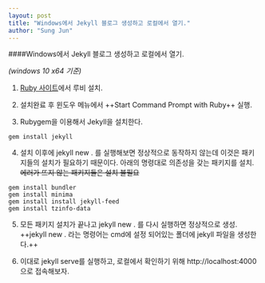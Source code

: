 ```yaml
---
layout: post
title: "Windows에서 Jekyll 블로그 생성하고 로컬에서 열기."
author: "Sung Jun"
---
```


####Windows에서 Jekyll 블로그 생성하고 로컬에서 열기.

*(windows 10 x64 기준)*


1. [Ruby 사이트](http://rubyinstaller.org/downloads/)에서 루비 설치.

2. 설치완료 후 윈도우 메뉴에서 ++Start Command Prompt with Ruby++ 실행.

3. Rubygem을 이용해서 Jekyll을 설치한다.
```
gem install jekyll
```

4. 설치 이후에 jekyll new . 를 실행해보면 정상적으로 동작하지 않는데 이것은 패키지들의 설치가 필요하기 때문이다. 아래의 명령대로 의존성을 갖는 패키지를 설치. ~~에러가 뜨지 않는 패키지들은 설치 불필요~~
```
gem install bundler
gem install minima
gem install install jekyll-feed
gem install tzinfo-data
```

5. 모든 패키지 설치가 끝나고 jekyll new . 를 다시 실행하면 정상적으로 생성. ++jekyll new . 라는 명령어는 cmd에 설정 되어있는 폴더에 jekyll 파일을 생성한다.++

6. 이대로 jekyll serve를 실행하고, 로컬에서 확인하기 위해 http://localhost:4000 으로 접속해보자.